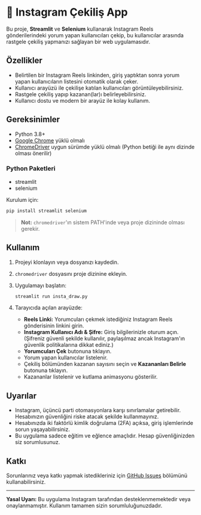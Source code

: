 # 🎁 Instagram Çekiliş App

Bu proje, **Streamlit** ve **Selenium** kullanarak Instagram Reels gönderilerindeki yorum yapan kullanıcıları çekip, bu kullanıcılar arasında rastgele çekiliş yapmanızı sağlayan bir web uygulamasıdır.

## Özellikler

- Belirtilen bir Instagram Reels linkinden, giriş yaptıktan sonra yorum yapan kullanıcıların listesini otomatik olarak çeker.
- Kullanıcı arayüzü ile çekilişe katılan kullanıcıları görüntüleyebilirsiniz.
- Rastgele çekiliş yapıp kazanan(lar)ı belirleyebilirsiniz.
- Kullanıcı dostu ve modern bir arayüz ile kolay kullanım.

## Gereksinimler

- Python 3.8+
- [Google Chrome](https://www.google.com/chrome/) yüklü olmalı
- [ChromeDriver](https://chromedriver.chromium.org/downloads) uygun sürümde yüklü olmalı (Python betiği ile aynı dizinde olması önerilir)

### Python Paketleri

- streamlit
- selenium

Kurulum için:

```bash
pip install streamlit selenium
```

> **Not:** `chromedriver`'ın sistem PATH'inde veya proje dizininde olması gerekir.

## Kullanım

1. Projeyi klonlayın veya dosyanızı kaydedin.
2. `chromedriver` dosyasını proje dizinine ekleyin.
3. Uygulamayı başlatın:

   ```bash
   streamlit run insta_draw.py
   ```

4. Tarayıcıda açılan arayüzde:
    - **Reels Linki:** Yorumcuları çekmek istediğiniz Instagram Reels gönderisinin linkini girin.
    - **Instagram Kullanıcı Adı & Şifre:** Giriş bilgilerinizle oturum açın. (Şifreniz güvenli şekilde kullanılır, paylaşılmaz ancak Instagram'ın güvenlik politikalarına dikkat ediniz.)
    - **Yorumcuları Çek** butonuna tıklayın.
    - Yorum yapan kullanıcılar listelenir.
    - Çekiliş bölümünden kazanan sayısını seçin ve **Kazananları Belirle** butonuna tıklayın.
    - Kazananlar listelenir ve kutlama animasyonu gösterilir.



## Uyarılar

- Instagram, üçüncü parti otomasyonlara karşı sınırlamalar getirebilir. Hesabınızın güvenliğini riske atacak şekilde kullanmayınız.
- Hesabınızda iki faktörlü kimlik doğrulama (2FA) açıksa, giriş işlemlerinde sorun yaşayabilirsiniz.
- Bu uygulama sadece eğitim ve eğlence amaçlıdır. Hesap güvenliğinizden siz sorumlusunuz.

## Katkı

Sorunlarınız veya katkı yapmak istedikleriniz için [GitHub Issues](https://github.com/your-repo/issues) bölümünü kullanabilirsiniz.

---

**Yasal Uyarı:** Bu uygulama Instagram tarafından desteklenmemektedir veya onaylanmamıştır. Kullanım tamamen sizin sorumluluğunuzdadır.
